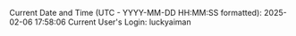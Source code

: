 Current Date and Time (UTC - YYYY-MM-DD HH:MM:SS formatted): 2025-02-06 17:58:06
Current User's Login: luckyaiman
